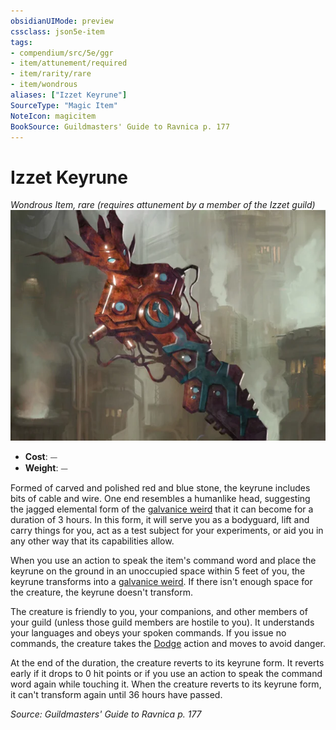 ```yaml
---
obsidianUIMode: preview
cssclass: json5e-item
tags:
- compendium/src/5e/ggr
- item/attunement/required
- item/rarity/rare
- item/wondrous
aliases: ["Izzet Keyrune"]
SourceType: "Magic Item"
NoteIcon: magicitem
BookSource: Guildmasters' Guide to Ravnica p. 177
---
```

# Izzet Keyrune
*Wondrous Item, rare (requires attunement by a member of the Izzet guild)*  
![](/3-Mechanics/CLI/items/img/izzet-keyrune.webp#right)  

- **Cost**: ⏤
- **Weight**: ⏤

Formed of carved and polished red and blue stone, the keyrune includes bits of cable and wire. One end resembles a humanlike head, suggesting the jagged elemental form of the [galvanice weird](/3-Mechanics/CLI/bestiary/elemental/galvanice-weird-ggr.md) that it can become for a duration of 3 hours. In this form, it will serve you as a bodyguard, lift and carry things for you, act as a test subject for your experiments, or aid you in any other way that its capabilities allow.

When you use an action to speak the item's command word and place the keyrune on the ground in an unoccupied space within 5 feet of you, the keyrune transforms into a [galvanice weird](/3-Mechanics/CLI/bestiary/elemental/galvanice-weird-ggr.md). If there isn't enough space for the creature, the keyrune doesn't transform.

The creature is friendly to you, your companions, and other members of your guild (unless those guild members are hostile to you). It understands your languages and obeys your spoken commands. If you issue no commands, the creature takes the [Dodge](/3-Mechanics/CLI/rules/actions.md#Dodge) action and moves to avoid danger.

At the end of the duration, the creature reverts to its keyrune form. It reverts early if it drops to 0 hit points or if you use an action to speak the command word again while touching it. When the creature reverts to its keyrune form, it can't transform again until 36 hours have passed.

*Source: Guildmasters' Guide to Ravnica p. 177*